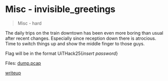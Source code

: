 # Misc - invisible_greetings

> Misc - hard

The daily trips on the train downtown has been even more boring than usual after recent changes.
Especially since reception down there is atrocious.
Time to switch things up and show the middle finger to those guys.

Flag will be in the format UiTHack25{*insert password*}

Files: [dump.pcap](src/dump.pcap)

[writeup](writeup/README.md)

